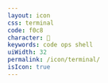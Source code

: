 ```yaml
---
layout: icon
css: terminal
code: f0c8
character: 
keywords: code ops shell
uiWidth: 32
permalink: /icon/terminal/
isIcon: true
---
```

